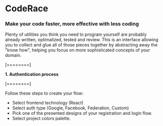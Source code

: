 # CodeRace

### Make your code faster, more effective with less coding
Plenty of utilities you think you need to program yourself are probably already written, optimalized, tested and review.
This is an interface allowing you to collect and glue all of those pieces together by abstracting away the "know how", helping you focus on more sophisticated concepts of your domain.

[========]

**1. Authentication process**

[========]

Follow these steps to create your flow:
- Select frontend technology (React)
- Select auth type (Google, Facebook, Federation, Custom)
- Pick one of the presented designs of your registration and login flow.
- Select project colors palette.


